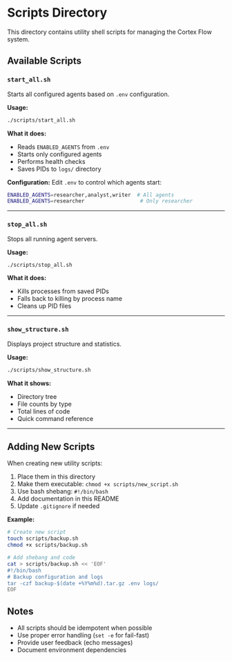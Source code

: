 # Scripts Directory

This directory contains utility shell scripts for managing the Cortex Flow system.

## Available Scripts

### `start_all.sh`
Starts all configured agents based on `.env` configuration.

**Usage:**
```bash
./scripts/start_all.sh
```

**What it does:**
- Reads `ENABLED_AGENTS` from `.env`
- Starts only configured agents
- Performs health checks
- Saves PIDs to `logs/` directory

**Configuration:**
Edit `.env` to control which agents start:
```bash
ENABLED_AGENTS=researcher,analyst,writer  # All agents
ENABLED_AGENTS=researcher                  # Only researcher
```

---

### `stop_all.sh`
Stops all running agent servers.

**Usage:**
```bash
./scripts/stop_all.sh
```

**What it does:**
- Kills processes from saved PIDs
- Falls back to killing by process name
- Cleans up PID files

---

### `show_structure.sh`
Displays project structure and statistics.

**Usage:**
```bash
./scripts/show_structure.sh
```

**What it shows:**
- Directory tree
- File counts by type
- Total lines of code
- Quick command reference

---

## Adding New Scripts

When creating new utility scripts:

1. Place them in this directory
2. Make them executable: `chmod +x scripts/new_script.sh`
3. Use bash shebang: `#!/bin/bash`
4. Add documentation in this README
5. Update `.gitignore` if needed

**Example:**
```bash
# Create new script
touch scripts/backup.sh
chmod +x scripts/backup.sh

# Add shebang and code
cat > scripts/backup.sh << 'EOF'
#!/bin/bash
# Backup configuration and logs
tar -czf backup-$(date +%Y%m%d).tar.gz .env logs/
EOF
```

## Notes

- All scripts should be idempotent when possible
- Use proper error handling (`set -e` for fail-fast)
- Provide user feedback (echo messages)
- Document environment dependencies
